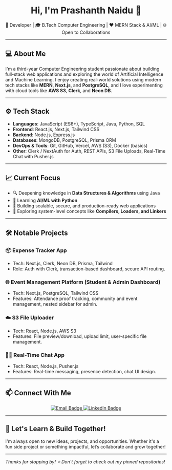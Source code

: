 <h1 align="center">Hi, I'm Prashanth Naidu 👋</h1>
<p align="center">🚀 Developer | 🎓 B.Tech Computer Engineering | ❤️ MERN Stack & AI/ML | 🌐 Open to Collaborations</p>

---

## 💻 About Me

I'm a third-year Computer Engineering student passionate about building full-stack web applications and exploring the world of Artificial Intelligence and Machine Learning. I enjoy creating real-world solutions using modern tech stacks like **MERN**, **Next.js**, and **PostgreSQL**, and I love experimenting with cloud tools like **AWS S3**, **Clerk**, and **Neon DB**.

---

## ⚙️ Tech Stack

- **Languages**: JavaScript (ES6+), TypeScript, Java, Python, SQL
- **Frontend**: React.js, Next.js, Tailwind CSS
- **Backend**: Node.js, Express.js
- **Databases**: MongoDB, PostgreSQL, Prisma ORM
- **DevOps & Tools**: Git, GitHub, Vercel, AWS (S3), Docker (basics)
- **Other**: Clerk / NextAuth for Auth, REST APIs, S3 File Uploads, Real-Time Chat with Pusher.js

---

## 📈 Current Focus

- 🔍 Deepening knowledge in **Data Structures & Algorithms** using Java  
- 🤖 Learning **AI/ML with Python**  
- 🎯 Building scalable, secure, and production-ready web applications  
- 🧠 Exploring system-level concepts like **Compilers, Loaders, and Linkers**

---

## 🛠️ Notable Projects

### 📦 Expense Tracker App
- Tech: Next.js, Clerk, Neon DB, Prisma, Tailwind
- Role: Auth with Clerk, transaction-based dashboard, secure API routing.

### 🌐 Event Management Platform (Student & Admin Dashboard)
- Tech: Next.js, PostgreSQL, Tailwind CSS
- Features: Attendance proof tracking, community and event management, nested sidebar for admin.

### ☁️ S3 File Uploader
- Tech: React, Node.js, AWS S3
- Features: File preview/download, upload limit, user-specific file management.

### 🧑‍💻 Real-Time Chat App
- Tech: React, Node.js, Pusher.js
- Features: Real-time messaging, presence detection, chat UI design.

---

## 📫 Connect With Me

<p align="center">
  <a href="mailto:jsprashanth003@gmail.com">
    <img src="https://img.shields.io/badge/Email-jsprashanth003@gmail.com-D14836?style=for-the-badge&logo=gmail&logoColor=white" alt="Email Badge"/>
  </a>
  <a href="https://www.linkedin.com/in/prashanth003/" target="_blank">
    <img src="https://img.shields.io/badge/LinkedIn-Prashanth%20Naidu-0077B5?style=for-the-badge&logo=linkedin&logoColor=white" alt="LinkedIn Badge"/>
  </a>
</p>

---

## 🧠 Let's Learn & Build Together!

I'm always open to new ideas, projects, and opportunities. Whether it's a fun side project or something impactful, let’s collaborate and grow together!

---

*Thanks for stopping by! ⭐ Don't forget to check out my pinned repositories!*
